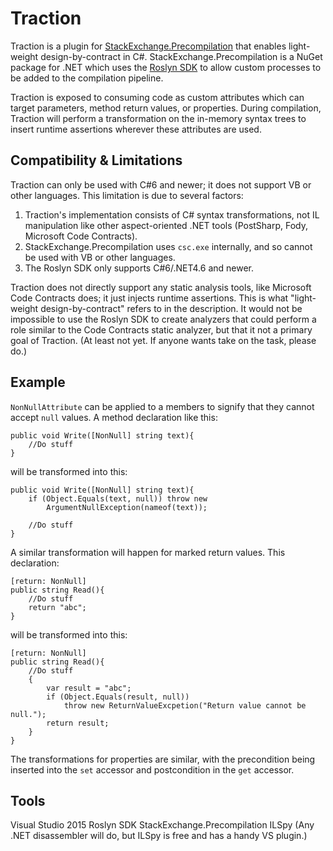 # Traction

Traction is a plugin for [StackExchange.Precompilation](https://github.com/StackExchange/StackExchange.Precompilation) that enables light-weight design-by-contract in C#.  StackExchange.Precompilation is a NuGet package for .NET which uses the [Roslyn SDK](https://github.com/dotnet/roslyn) to allow custom processes to be added to the compilation pipeline.  

Traction is exposed to consuming code as custom attributes which can target parameters, method return values, or properties.  During compilation, Traction will perform a transformation on the in-memory syntax trees to insert runtime assertions wherever these attributes are used.  

## Compatibility & Limitations

Traction can only be used with C#6 and newer; it does not support VB or other languages.  This limitation is due to several factors:
 1. Traction's implementation consists of C# syntax transformations, not IL manipulation like other aspect-oriented .NET tools (PostSharp, Fody, Microsoft Code Contracts).
 2. StackExchange.Precompilation uses `csc.exe` internally, and so cannot be used with VB or other languages.
 3. The Roslyn SDK only supports C#6/.NET4.6 and newer.

Traction does not directly support any static analysis tools, like Microsoft Code Contracts does; it just injects runtime assertions.  This is what "light-weight design-by-contract" refers to in the description.  It would not be impossible to use the Roslyn SDK to create analyzers that could perform a role similar to the Code Contracts static analyzer, but that it not a primary goal of Traction.  (At least not yet. If anyone wants take on the task, please do.)

## Example

`NonNullAttribute` can be applied to a members to signify that they cannot accept `null` values.  A method declaration like this:

    public void Write([NonNull] string text){
	    //Do stuff
	}  
	
will be transformed into this:

    public void Write([NonNull] string text){
	    if (Object.Equals(text, null)) throw new 
		    ArgumentNullException(nameof(text));
			
	    //Do stuff
	}
	
A similar transformation will happen for marked return values. This declaration:

    [return: NonNull]
    public string Read(){
		//Do stuff
	    return "abc";
	} 
	
will be transformed into this:

    [return: NonNull]
    public string Read(){
	    //Do stuff
		{
		    var result = "abc";
			if (Object.Equals(result, null))
			    throw new ReturnValueExcpetion("Return value cannot be null.");
			return result;
		}
	}
	
The transformations for properties are similar, with the precondition being inserted into the `set` accessor and postcondition in the `get` accessor.

## Tools

Visual Studio 2015
Roslyn SDK
StackExchange.Precompilation
ILSpy (Any .NET disassembler will do, but ILSpy is free and has a handy VS plugin.)
